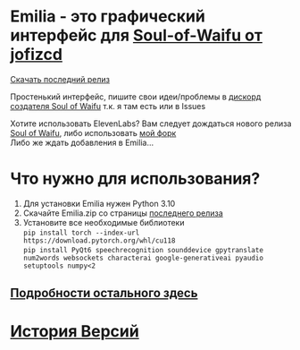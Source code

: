 # Emilia - это графический интерфейс для [Soul-of-Waifu от jofizcd](https://github.com/jofizcd/Soul-of-Waifu)

[Скачать последний релиз](https://github.com/Kajitsy/Emilia/releases/latest)

Простенький интерфейс, пишите свои идеи/проблемы в [дискорд создателя Soul of Waifu](https://discord.gg/6UvYzBKCZK) т.к. я там есть или в Issues 

Хотите использовать ElevenLabs? Вам следует дождаться нового релиза [Soul of Waifu](https://github.com/jofizcd/Soul-of-Waifu), либо использовать [мой форк](https://github.com/Kajitsy/Soul-of-Waifu)
<br>
Либо же ждать добавления в Emilia...

# Что нужно для использования?
1. Для установки Emilia нужен Python 3.10
2. Скачайте Emilia.zip со страницы [последнего релиза](https://github.com/Kajitsy/Emilia/releases/latest)
3. Установите все необходимые библиотеки <br>`pip install torch --index-url https://download.pytorch.org/whl/cu118` <br> `pip install PyQt6 speechrecognition sounddevice gpytranslate num2words websockets characterai google-generativeai pyaudio setuptools numpy<2`

## [Подробности остального здесь](https://github.com/Kajitsy/Emilia/wiki/%D0%A3%D1%81%D1%82%D0%B0%D0%BD%D0%BE%D0%B2%D0%BA%D0%B0)
# [История Версий](https://github.com/Kajitsy/Emilia/wiki/%D0%92%D0%B5%D1%80%D1%81%D0%B8%D0%B8)
